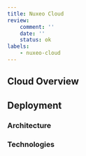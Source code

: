 ```yaml
---
title: Nuxeo Cloud
review:
    comment: ''
    date: ''
    status: ok
labels:
    - nuxeo-cloud
---
```



## Cloud Overview




## Deployment


### Architecture

### Technologies
